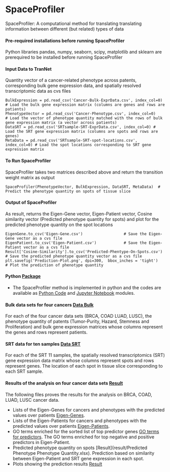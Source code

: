 # SpaceProfiler
SpaceProfiler: A computational method for translating translating information between different (but related) types of data
#### Pre-required installations before running SpaceProfiler
Python libraries pandas, numpy, seaborn, scipy, matplotlib and sklearn are prerequired to be installed before running SpaceProfiler
#### Input Data to TranNet
Quantity vector of a cancer-related phenotype across patents, corresponding bulk gene expression data, and spatially resolved transcriptomic data as cvs files
```
BulkExpression = pd.read_csv('Cancer-Bulk-ExprData.csv', index_col=0) # Load the bulk gene expression matrix (columns are genes and rows are patients)
PhenotypeVector = pd.read_csv('Cancer-Phenotype.csv', index_col=0)     # Load the vector of phenotype quantity matched with the rows of bulk gene expression matrix (a vector across patients)
DataSRT = pd.read_csv('SRTsample-SRT-ExprData.csv', index_col=0) # Load the SRT gene expression matrix (columns are spots and rows are genes)  
MetaData = pd.read_csv('SRTsample-SRT-spot-locations.csv', index_col=0) # Load the spot locations corresponding to SRT gene expression matrix
```
#### To Run SpaceProfiler
SpaceProfiler takes two matrices described above and return the transition weight matrix as output
```
SpaceProfiler(PhenotypeVector, BulkExpression, DataSRT, MetaData)  # Predict the phenotype quantity on spots of tissue slice  
```
#### Output of SpaceProfiler
As result, returns the Eigen-Gene vector, Eigen-Patient vector, Cosine similarity vector (Predicted phenotype quantity for spots) and plot for the predicted phenotype quantity on the spot locations  
```
EigenGene.to_csv('Eigen-Gene.csv')                  # Save the Eigen-Gene vector as a cvs file
EigenPatient.to_csv('Eigen-Patient.csv')            # Save the Eigen-Patient vector as a cvs file
Result['Cosine-Similarity'].to_csv('Predicted-Phentype-On-Spots.csv')  # Save the predicted phenotype quantity vector as a cvs file
plt.savefig('Prediction-Plot.png', dpi=300,  bbox_inches = 'tight')    # Plot the prediction of phenotype quantity
```
#### Python [Package](code)
* The SpaceProfiler method is implemented in python and the codes are available as [Python Code](code/SpaceProfiler.py) and [Jupyter Notebook](code/SpaceProfiler.ipynb) modules.

#### Bulk data sets for four cancers [Data Bulk](Bulk-data)
For each of the four cancer data sets (BRCA, COAD LUAD, LUSC), the phenotype quantity of patents (Tumor-Purity, Hazard, Stemness and Proliferation) and bulk gene expression matrices whose columns represent the genes and rows represent patients.
#### SRT data for ten samples [Data SRT](SRT-data)
For each of the SRT 11 samples, the spatially resolved transcriptomics (SRT) gene expression data matrix whose columns represent spots and rows represent genes. The location of each spot in tissue slice corresponding to each SRT sample.

#### Results of the analysis on four cancer data sets [Result](result)
The following files proves the results for the analysis on BRCA, COAD, LUAD, LUSC cancer data.
* Lists of the Eigen-Genes for cancers and phenotypes with the predicted values over patients [Eigen-Genes](result/Eigen-Genes.xlsx).
* Lists of the Eigen-Patients for cancers and phenotypes with the predicted values over patients [Eigen-Patients](result/Eigen-Patients.xlsx).
* GO terms enriched for the sorted list of top predictor genes [GO terms for predictors](result/GO-terms.xlsx). The GO terms enriched for top negative and positive predictors in Eigen-Patient.
* Predicted phenotype quantity on spots [Result](result/Predicted Phenotype Phenotype Quantity.xlsx). Prediction based on similarity between Eigen-Patient and SRT gene expression in each spot.
* Plots showing the prediction results [Result](result)
